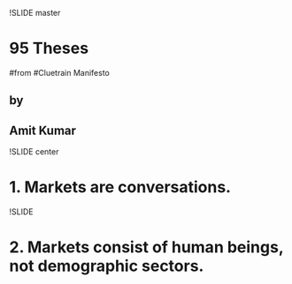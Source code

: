 !SLIDE master
# 95 Theses 
#from
#Cluetrain Manifesto

## by
## Amit Kumar

!SLIDE center
# 1. Markets are conversations.

!SLIDE
# 2. Markets consist of human beings, not demographic sectors.

